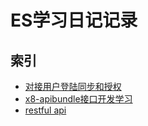 # ES学习日记记录

## 索引

- [对接用户登陆同步和授权](./对接用户登陆同步和授权.md)
- [x8-apibundle接口开发学习](./x8-apibundle接口开发.md)
- [restful api](./retful-api.md)